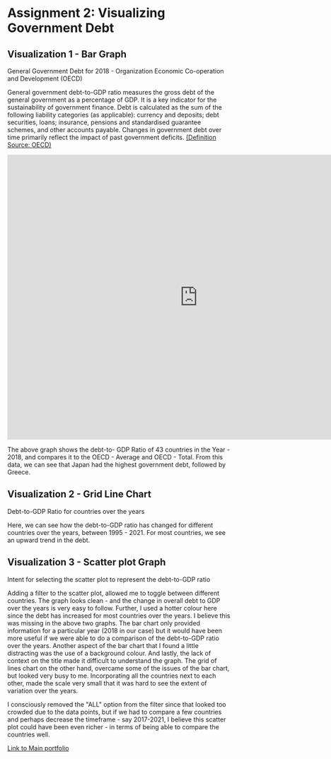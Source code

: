 
# Assignment 2: Visualizing Government Debt


<h2>Visualization 1 - Bar Graph </h2>
<p>General Government Debt for 2018 - Organization Economic Co-operation and Development (OECD)<p>
 
<p>General government debt-to-GDP ratio measures the gross debt of the general government as a percentage of GDP. It is a key indicator for the sustainability of government finance. Debt is calculated as the sum of the following liability categories (as applicable): currency and deposits; debt securities, loans; insurance, pensions and standardised guarantee schemes, and other accounts payable. Changes in government debt over time primarily reflect the impact of past government deficits. <a href="https://data.oecd.org/gga/general-government-debt.htm">(Definition Source: OECD)</a><p>


 
 
<iframe src="https://data.oecd.org/chart/6vxY" width="860" height="645" style="border: 0" mozallowfullscreen="true" webkitallowfullscreen="true" allowfullscreen="true"><a href="https://data.oecd.org/chart/6vxY" target="_blank">OECD Chart: General government debt, Total, % of GDP, Annual, 2018</a></iframe>

<p>The above graph shows the debt-to- GDP Ratio of 43 countries in the Year - 2018, and compares it to the OECD - Average and OECD - Total. From this data, we can see that Japan had the highest government debt, followed by Greece.</p>




<h2>Visualization 2 - Grid Line Chart</h2>
<p>Debt-to-GDP Ratio for countries over the years</p>
<div class="flourish-embed flourish-chart" data-src="visualisation/7676309"><script src="https://public.flourish.studio/resources/embed.js"></script></div>

<p>Here, we can see how the debt-to-GDP ratio has changed for different countries over the years, between 1995 - 2021. For most countries, we see an upward trend in the debt.</p>



 
<h2> Visualization 3 - Scatter plot Graph </h2>

<div class="flourish-embed flourish-scatter" data-src="visualisation/7701060"><script src="https://public.flourish.studio/resources/embed.js"></script></div>


<p>Intent for selecting the scatter plot to represent the debt-to-GDP ratio</p>

<p>Adding a filter to the scatter plot, allowed me to toggle between different countries. The graph looks clean - and the change in overall debt to GDP over the years is very easy to follow. Further, I used a hotter colour here since the debt has increased for most countries over the years. 
I believe this was missing in the above two graphs. The bar chart only provided information for a particular year (2018 in our case) but it would have been more useful if we were able to do a comparison of the debt-to-GDP ratio over the years. Another aspect of the bar chart that I found a little distracting was the use of a background colour. And lastly, the lack of context on the title made it difficult to understand the graph. 
       The grid of lines chart on the other hand, overcame some of the issues of the bar chart, but looked very busy to me. Incorporating all the countries next to each other, made the scale very small that it was hard to see the extent of variation over the years. </p>
<p>I consciously removed the "ALL" option from the filter since that looked too crowded due to the data points, but if we had to compare a few countries and perhaps decrease the timeframe - say 2017-2021, I believe this scatter plot could have been even richer - in terms of being able to compare the countries well. </p>


[Link to Main portfolio](README.md)


